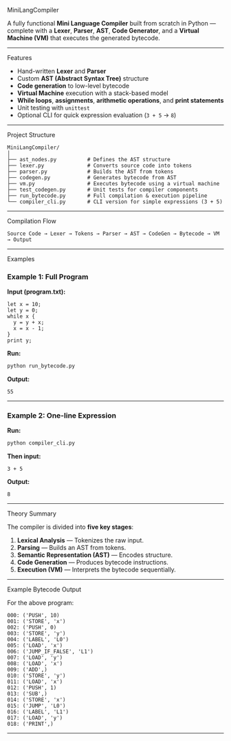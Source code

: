 MiniLangCompiler 

A fully functional **Mini Language Compiler** built from scratch in Python — complete with a **Lexer**, **Parser**, **AST**, **Code Generator**, and a **Virtual Machine (VM)** that executes the generated bytecode.

---

Features

- Hand-written **Lexer** and **Parser**
- Custom **AST (Abstract Syntax Tree)** structure
- **Code generation** to low-level bytecode
- **Virtual Machine** execution with a stack-based model
- **While loops**, **assignments**, **arithmetic operations**, and **print statements**
- Unit testing with `unittest`
- Optional CLI for quick expression evaluation (`3 + 5` → `8`)

---

Project Structure

```
MiniLangCompiler/
│
├── ast_nodes.py          # Defines the AST structure
├── lexer.py              # Converts source code into tokens
├── parser.py             # Builds the AST from tokens
├── codegen.py            # Generates bytecode from AST
├── vm.py                 # Executes bytecode using a virtual machine
├── test_codegen.py       # Unit tests for compiler components
├── run_bytecode.py       # Full compilation & execution pipeline
└── compiler_cli.py       # CLI version for simple expressions (3 + 5)
```

---

Compilation Flow

```
Source Code → Lexer → Tokens → Parser → AST → CodeGen → Bytecode → VM → Output
```

---

Examples

### Example 1: Full Program
**Input (program.txt):**
```text
let x = 10;
let y = 0;
while x {
  y = y + x;
  x = x - 1;
}
print y;
```

**Run:**
```bash
python run_bytecode.py
```

**Output:**
```
55
```

---

### Example 2: One-line Expression
**Run:**
```bash
python compiler_cli.py
```
**Then input:**
```
3 + 5
```
**Output:**
```
8
```

---


Theory Summary

The compiler is divided into **five key stages**:

1. **Lexical Analysis** — Tokenizes the raw input.  
2. **Parsing** — Builds an AST from tokens.  
3. **Semantic Representation (AST)** — Encodes structure.  
4. **Code Generation** — Produces bytecode instructions.  
5. **Execution (VM)** — Interprets the bytecode sequentially.

---

Example Bytecode Output

For the above program:
```
000: ('PUSH', 10)
001: ('STORE', 'x')
002: ('PUSH', 0)
003: ('STORE', 'y')
004: ('LABEL', 'L0')
005: ('LOAD', 'x')
006: ('JUMP_IF_FALSE', 'L1')
007: ('LOAD', 'y')
008: ('LOAD', 'x')
009: ('ADD',)
010: ('STORE', 'y')
011: ('LOAD', 'x')
012: ('PUSH', 1)
013: ('SUB',)
014: ('STORE', 'x')
015: ('JUMP', 'L0')
016: ('LABEL', 'L1')
017: ('LOAD', 'y')
018: ('PRINT',)
```

---

